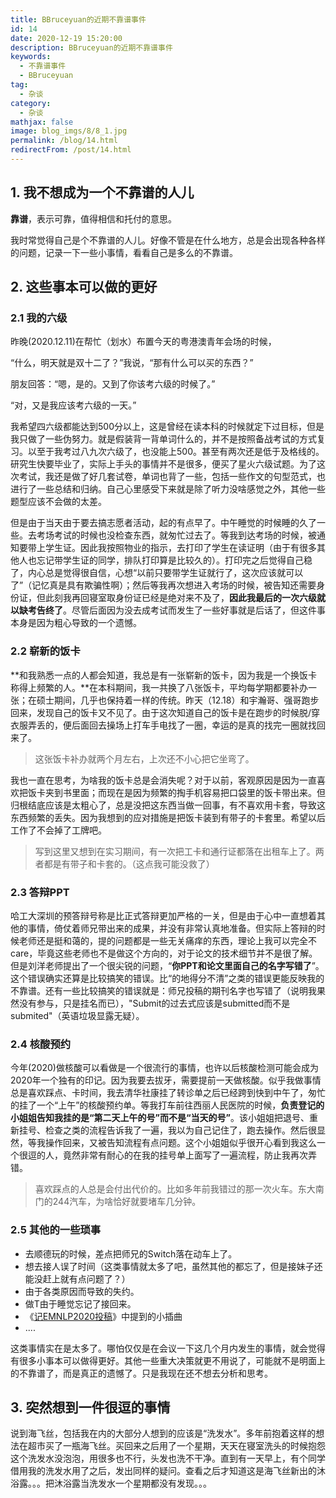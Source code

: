 ```yaml
---
title: BBruceyuan的近期不靠谱事件
id: 14
date: 2020-12-19 15:20:00
description: BBruceyuan的近期不靠谱事件
keywords: 
  - 不靠谱事件
  - BBruceyuan
tag: 
  - 杂谈
category: 
  - 杂谈
mathjax: false
image: blog_imgs/8/8_1.jpg
permalink: /blog/14.html
redirectFrom: /post/14.html
---
```


## 1. 我不想成为一个不靠谱的人儿

**靠谱**，表示可靠，值得相信和托付的意思。

我时常觉得自己是个不靠谱的人儿。好像不管是在什么地方，总是会出现各种各样的问题，记录一下一些小事情，看看自己是多么的不靠谱。

## 2. 这些事本可以做的更好
### 2.1 我的六级
昨晚(2020.12.11)在帮忙（划水）布置今天的粤港澳青年会场的时候，

“什么，明天就是双十二了？”我说，“那有什么可以买的东西？”

朋友回答：“嗯，是的。又到了你该考六级的时候了。”

“对，又是我应该考六级的一天。”

我希望四六级都能达到500分以上，这是曾经在读本科的时候就定下过目标，但是我只做了一些伪努力。就是假装背一背单词什么的，并不是按照备战考试的方式复习。以至于我考过八九次六级了，也没能上500。甚至有两次还是低于及格线的。研究生快要毕业了，实际上手头的事情并不是很多，便买了星火六级试题。为了这次考试，我还是做了好几套试卷，单词也背了一些，包括一些作文的句型范式，也进行了一些总结和归纳。自己心里感受下来就是除了听力没啥感觉之外，其他一些题型应该不会做的太差。

但是由于当天由于要去搞志愿者活动，起的有点早了。中午睡觉的时候睡的久了一些。去考场考试的时候也没检查东西，就匆忙过去了。等我到达考场的时候，被通知要带上学生证。因此我按照物业的指示，去打印了学生在读证明（由于有很多其他人也忘记带学生证的同学，排队打印算是比较久的）。打印完之后觉得自己稳了，内心总是觉得很自信，心想“以前只要带学生证就行了，这次应该就可以了”（记忆真是具有欺骗性啊）；然后等我再次想进入考场的时候，被告知还需要身份证，但此刻我再回寝室取身份证已经是绝对来不及了，**因此我最后的一次六级就以缺考告终了**。尽管后面因为没去成考试而发生了一些好事就是后话了，但这件事本身是因为粗心导致的一个遗憾。

### 2.2 崭新的饭卡
**和我熟悉一点的人都会知道，我总是有一张崭新的饭卡，因为我是一个换饭卡称得上频繁的人。**在本科期间，我一共换了八张饭卡，平均每学期都要补办一张；在硕士期间，几乎也保持着一样的传统。昨天（12.18）和宇瀚哥、强哥跑步回来，发现自己的饭卡又不见了。由于这次知道自己的饭卡是在跑步的时候脱/穿衣服弄丢的，便后面回去操场上打车手电找了一圈，幸运的是真的找完一圈就找回来了。

> 这张饭卡补办就两个月左右，上次还不小心把它坐弯了。

我也一直在思考，为啥我的饭卡总是会消失呢？对于以前，客观原因是因为一直喜欢把饭卡夹到书里面；而现在是因为频繁的掏手机容易把口袋里的饭卡带出来。但归根结底应该是太粗心了，总是没把这东西当做一回事，有不喜欢用卡套，导致这东西频繁的丢失。因为我想到的应对措施是把饭卡装到有带子的卡套里。希望以后工作了不会掉了工牌吧。

> 写到这里又想到在实习期间，有一次把工卡和通行证都落在出租车上了。两者都是有带子和卡套的。（这点我可能没救了）

### 2.3 答辩PPT
哈工大深圳的预答辩号称是比正式答辩更加严格的一关，但是由于心中一直想着其他的事情，倚仗着师兄带出来的成果，并没有非常认真地准备。但实际上答辩的时候老师还是挺和蔼的，提的问题都是一些无关痛痒的东西，理论上我可以完全不care，毕竟这些老师也不是做这个方向的，对于论文的技术细节并不是很了解。但是刘洋老师提出了一个很尖锐的问题，“**你PPT和论文里面自己的名字写错了**”。这个错误确实还算是比较搞笑的错误。比“的地得分不清”之类的错误更能反映我的不靠谱。还有一些比较搞笑的错误就是：师兄投稿的期刊名字也写错了（说明我果然没有参与，只是挂名而已），"Submit的过去式应该是submitted而不是submited"（英语垃圾显露无疑）。


### 2.4 核酸预约
今年(2020)做核酸可以看做是一个很流行的事情，也许以后核酸检测可能会成为2020年一个独有的印记。因为我要去拔牙，需要提前一天做核酸。似乎我做事情总是喜欢踩点、卡时间，我去清华社康挂了转诊单之后已经跨到快到中午了，匆忙的挂了一个“上午”的核酸预约单。等我打车前往西丽人民医院的时候，**负责登记的小姐姐告知我挂的是“第二天上午的号”而不是“当天的号”**。该小姐姐把退号、重新挂号、检查之类的流程告诉我了一遍，我以为自己记住了，跑去操作。然后很显然，等我操作回来，又被告知流程有点问题。这个小姐姐似乎很开心看到我这么一个很逗的人，竟然非常有耐心的在我的挂号单上面写了一遍流程，防止我再次弄错。
> 喜欢踩点的人总是会付出代价的。比如多年前我错过的那一次火车。东大南门的244汽车，为啥恰好就要堵车几分钟。

### 2.5 其他的一些琐事
- 去顺德玩的时候，差点把师兄的Switch落在动车上了。
- 想去接人误了时间（这类事情就太多了吧，虽然其他的都忘了，但是接妹子还能没赶上就有点问题了？）
- 由于各类原因而导致的失约。
- 做T由于睡觉忘记了接回来。
- 《[记EMNLP2020投稿](/blog/2020-emnlp-submition.html)》中提到的小插曲
- ....

这类事情实在是太多了。哪怕仅仅是在会议一下这几个月内发生的事情，就会觉得有很多小事本可以做得更好。其他一些重大决策就更不用说了，可能就不是明面上的不靠谱了，而是真正的遗憾了。只是我现在还不想去分析和思考。


## 3. 突然想到一件很逗的事情
说到海飞丝，包括我在内的大部分人想到的应该是“洗发水”。多年前抱着这样的想法在超市买了一瓶海飞丝。买回来之后用了一个星期，天天在寝室洗头的时候抱怨这个洗发水没泡泡，用很多也不行，头发也洗不干净。直到有一天早上，有个同学借用我的洗发水用了之后，发出同样的疑问。查看之后才知道这是海飞丝新出的沐浴露。。。把沐浴露当洗发水一个星期都没有发现。。。




